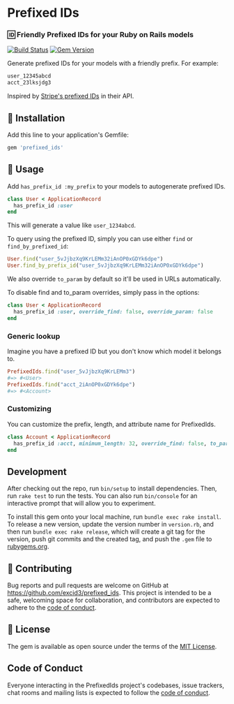 <p align="center">
  <h1>Prefixed IDs</h1>
</p>

### 🆔 Friendly Prefixed IDs for your Ruby on Rails models

[![Build Status](https://github.com/excid3/prefixed_ids/workflows/Tests/badge.svg)](https://github.com/excid3/prefixed_ids/actions) [![Gem Version](https://badge.fury.io/rb/prefixed_ids.svg)](https://badge.fury.io/rb/prefixed_ids)

Generate prefixed IDs for your models with a friendly prefix. For example:

```ruby
user_12345abcd
acct_23lksjdg3
```

Inspired by [Stripe's prefixed IDs](https://stripe.com/docs/api) in their API.

## 🚀 Installation
Add this line to your application's Gemfile:

```ruby
gem 'prefixed_ids'
```

## 📝 Usage

Add `has_prefix_id :my_prefix` to your models to autogenerate prefixed IDs.

```ruby
class User < ApplicationRecord
  has_prefix_id :user
end
```

This will generate a value like `user_1234abcd`.

To query using the prefixed ID, simply you can use either `find` or `find_by_prefixed_id`:

```ruby
User.find("user_5vJjbzXq9KrLEMm32iAnOP0xGDYk6dpe")
User.find_by_prefix_id("user_5vJjbzXq9KrLEMm32iAnOP0xGDYk6dpe")
```

We also override `to_param` by default so it'll be used in URLs automatically.

To disable find and to_param overrides, simply pass in the options:

```ruby
class User < ApplicationRecord
  has_prefix_id :user, override_find: false, override_param: false
end
```

### Generic lookup

Imagine you have a prefixed ID but you don't know which model it belongs to.

```ruby
PrefixedIds.find("user_5vJjbzXq9KrLEMm3")
#=> #<User>
PrefixedIds.find("acct_2iAnOP0xGDYk6dpe")
#=> #<Account>
```

### Customizing

You can customize the prefix, length, and attribute name for PrefixedIds.

```ruby
class Account < ApplicationRecord
  has_prefix_id :acct, minimum_length: 32, override_find: false, to_param: false
end
```

## Development

After checking out the repo, run `bin/setup` to install dependencies. Then, run `rake test` to run the tests. You can also run `bin/console` for an interactive prompt that will allow you to experiment.

To install this gem onto your local machine, run `bundle exec rake install`. To release a new version, update the version number in `version.rb`, and then run `bundle exec rake release`, which will create a git tag for the version, push git commits and the created tag, and push the `.gem` file to [rubygems.org](https://rubygems.org).

## 🙏 Contributing

Bug reports and pull requests are welcome on GitHub at https://github.com/excid3/prefixed_ids. This project is intended to be a safe, welcoming space for collaboration, and contributors are expected to adhere to the [code of conduct](https://github.com/[USERNAME]/prefixed_ids/blob/master/CODE_OF_CONDUCT.md).

## 📝 License

The gem is available as open source under the terms of the [MIT License](https://opensource.org/licenses/MIT).

## Code of Conduct

Everyone interacting in the PrefixedIds project's codebases, issue trackers, chat rooms and mailing lists is expected to follow the [code of conduct](https://github.com/[USERNAME]/prefixed_ids/blob/master/CODE_OF_CONDUCT.md).
